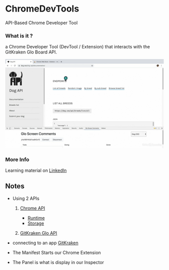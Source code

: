 # ChromeDevTools
API-Based Chrome Developer Tool

### What is it ?

a Chrome Developer Tool (DevTool / Extension) that interacts with the GitKraken Glo Board API.

![Tool Image](/img/DogApi_tool.PNG)


### More Info

Learning material on [LinkedIn](https://www.linkedin.com/learning/web-portfolio-projects-api-based-chrome-developer-tool)


## Notes

- Using 2 APIs

    1. [Chrome API](https://developer.chrome.com/extensions/api_index)

        - [Runtime](https://developer.chrome.com/extensions/runtime)
        - [Storage](https://developer.chrome.com/extensions/storage)

    2. [GitKraken Glo API](https://gloapi.gitkraken.com/v1/docs/)

- connecting to an app [GitKraken](https://app.gitkraken.com)

- The Manifest Starts our Chrome Extension

- The Panel is what is display in our Inspector